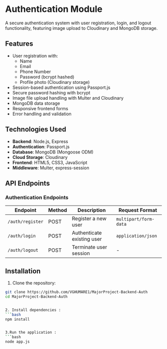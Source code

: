# Authentication Module

A secure authentication system with user registration, login, and logout functionality, featuring image upload to Cloudinary and MongoDB storage.

## Features

- User registration with:
  - Name
  - Email
  - Phone Number
  - Password (bcrypt hashed)
  - Profile photo (Cloudinary storage)
- Session-based authentication using Passport.js
- Secure password hashing with bcrypt
- Image file upload handling with Multer and Cloudinary
- MongoDB data storage
- Responsive frontend forms
- Error handling and validation

## Technologies Used

- **Backend**: Node.js, Express
- **Authentication**: Passport.js
- **Database**: MongoDB (Mongoose ODM)
- **Cloud Storage**: Cloudinary
- **Frontend**: HTML5, CSS3, JavaScript
- **Middleware**: Multer, express-session



## API Endpoints

### Authentication Endpoints

| Endpoint                | Method | Description                     | Request Format               |
|-------------------------|--------|---------------------------------|------------------------------|
| `/auth/register`    | POST   | Register a new user             | `multipart/form-data`         |
| `/auth/login`       | POST   | Authenticate existing user      | `application/json`            |
| `/auth/logout`      | POST   | Terminate user session          | -                            |



## Installation

1. Clone the repository:
```bash
git clone https://github.com/VGHUMARE1/MajorProject-Backend-Auth
cd MajorProject-Backend-Auth


2. Install dependencies :
```bash
npm install


3.Run the application :
```bash
node app.js